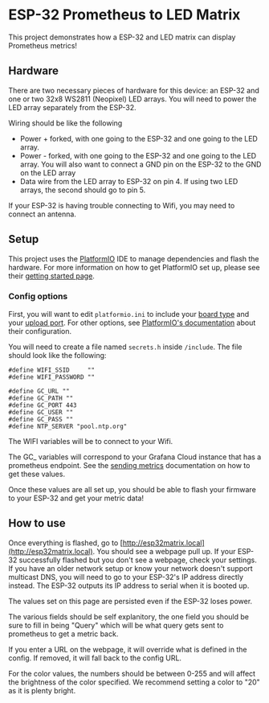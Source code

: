 # ESP-32 Prometheus to LED Matrix
This project demonstrates how a ESP-32 and LED matrix can display Prometheus metrics!

## Hardware
There are two necessary pieces of hardware for this device: an ESP-32 and one or two 32x8 WS2811 (Neopixel) LED arrays. You will need to power the LED array separately from the ESP-32. 

Wiring should be like the following
- Power + forked, with one going to the ESP-32 and one going to the LED array. 
- Power - forked, with one going to the ESP-32 and one going to the LED array. You will also want to connect a GND pin on the ESP-32 to the GND on the LED array
- Data wire from the LED array to ESP-32 on pin 4. If using two LED arrays, the second should go to pin 5.

If your ESP-32 is having trouble connecting to Wifi, you may need to connect an antenna.

## Setup
This project uses the [PlatformIO](https://platformio.org/) IDE to manage dependencies and flash the hardware. For more information on how to get PlatformIO set up, please see their [getting started page](https://docs.platformio.org/en/latest/integration/ide/pioide.html). 

### Config options
First, you will want to edit `platformio.ini` to include your [board type](https://docs.platformio.org/en/latest/projectconf/sections/env/options/platform/board.html) and your [upload port](https://docs.platformio.org/en/latest/projectconf/sections/env/options/upload/upload_port.html). For other options, see [PlatformIO's documentation](https://docs.platformio.org/en/latest/projectconf/sections/env/index.html) about their configuration.

You will need to create a file named `secrets.h` inside `/include`. The file should look like the following:

```
#define WIFI_SSID     ""
#define WIFI_PASSWORD ""

#define GC_URL ""
#define GC_PATH ""
#define GC_PORT 443
#define GC_USER ""
#define GC_PASS ""
#define NTP_SERVER "pool.ntp.org"
```

The WIFI variables will be to connect to your Wifi. 

The GC_ variables will correspond to your Grafana Cloud instance that has a prometheus endpoint. See the [sending metrics](https://github.com/grafana/diy-iot/blob/main/README.md#sending-metrics) documentation on how to get these values. 

Once these values are all set up, you should be able to flash your firmware to your ESP-32 and get your metric data!

## How to use
Once everything is flashed, go to [http://esp32matrix.local](http://esp32matrix.local). You should see a webpage pull up. If your ESP-32 successfully flashed but you don't see a webpage, check your settings. If you have an older network setup or know your network doesn't support multicast DNS, you will need to go to your ESP-32's IP address directly instead. The ESP-32 outputs its IP address to serial when it is booted up. 

The values set on this page are persisted even if the ESP-32 loses power.

The various fields should be self explanitory, the one field you should be sure to fill in being "Query" which will be what query gets sent to prometheus to get a metric back. 

If you enter a URL on the webpage, it will override what is defined in the config. If removed, it will fall back to the config URL.

For the color values, the numbers should be between 0-255 and will affect the brightness of the color specified. We recommend setting a color to "20" as it is plenty bright.